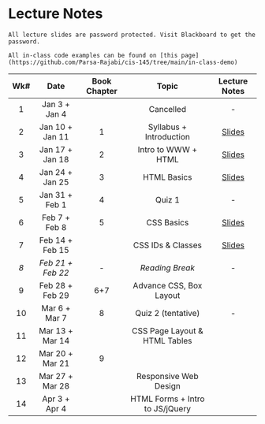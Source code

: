 # Lecture Notes

```{warning}
All lecture slides are password protected. Visit Blackboard to get the password.
```

```{tip}
All in-class code examples can be found on [this page](https://github.com/Parsa-Rajabi/cis-145/tree/main/in-class-demo)
```

| **Wk#** | **Date** | **Book Chapter** | **Topic** | **Lecture Notes** |
|:---:|:---:|:---:|:---:|:---:|
| 1 | Jan 3 + Jan 4 |  | Cancelled | - |
| 2 | Jan 10 + Jan 11 | 1 | Syllabus + Introduction | [Slides](https://jstrieb.github.io/link-lock/#eyJ2IjoiMC4wLjEiLCJlIjoiSUJRYlFLRWhNNXR5YWtGT3ErWGtvMnVjOXBpZXJQTzM2VE11Z2FEVkRRYVhSM0hWN0FnZHFQR0ZqZERZOXZ1Y1RQc1BjRVhnTW9RazA1M20rMlIzMWd0ZzdNTUVLa05Vd3Zya0NQRjRPRUlYMmlqUDk1WGNkelRteXhKNHpFUnU4VDFqYmJ0L1k3MGN5OTNBbmw1bmxpSjVOUGs9IiwicyI6InpRT2lJdzI2M3YyUGN5M3RCenhMemc9PSIsImkiOiJDU0VIUGlmSDdsSHdoUEtWIn0=) |
| 3 | Jan 17 + Jan 18 | 2 | Intro to WWW + HTML | [Slides](https://jstrieb.github.io/link-lock/#eyJ2IjoiMC4wLjEiLCJlIjoiNVE1cldqandoSTZ0VncxZDFNUWpJMExETGNxMlJqQUdaRWRtZjYzeUk5MXJzWnc4T29yQWM3aWhPR0VXOFdIOUFvSDNwOFYzdE5hZHI4Ym9RUkJtOVMrQ3ZSeUtOTlkyYkttKzBIa3U3M1F5blJHemxpTjhKRzRGeDZsTEtBNis5WmI0L1l6MGdKVmNPWTlPNEJQdXRvWjBFM0k9IiwicyI6IlRLUm16dThsK2JUS3V6WDFZS0pBdWc9PSIsImkiOiJOaCtwenVIUS9CWUtKUjRrIn0=) |
| 4 | Jan 24 + Jan 25 | 3 | HTML Basics | [Slides](https://jstrieb.github.io/link-lock/#eyJ2IjoiMC4wLjEiLCJlIjoiSmlaQUNNY1FXZjNOSGJXYkpDUjF2NEtmdERCd2lPR2pHMENmUUFFWmFVenhlQ2V3L29JV1ZzeFhZeGthUkkrRXhnWGJwUWNPQTNBSTZySzk4U1htcXFDRTd1Qi9pRmRIUE1YQTFxbXpJdGpIYmRXck0yaHYySFJJMnlnRGttWWl0aDZ1U213NzkxNUdwYmZpdDhHSGlJSk9GT2c9IiwicyI6IklLN0xNbGlRUGlXdW01NCs1SWF2TUE9PSIsImkiOiJIZmFKdERSRllPdHNWSlFGIn0=) |
| 5 | Jan 31 + Feb 1 | 4 | Quiz 1 | - |
| 6 | Feb 7 + Feb 8 | 5 | CSS Basics | [Slides](https://jstrieb.github.io/link-lock/#eyJ2IjoiMC4wLjEiLCJlIjoiYkdBM2kxVjl3SlcvNHptaCszdWNYeDY4YnlRN3dXckE5eFB0YmNzVm40c3Jxa3JscjZucGIvNlZaZ3RndWZQNUlmUmp2MFdmaXlUYU9RMGVyK0hlZkkxVTNqRE9XZXl3dDVXck1BVStxOFR0TDFIZkVVb3BaN1hjdW9NU091Ti85aGp5MmZ1UzZWWlBwb1hqbnNoaU5kb1Z1VDg9IiwicyI6ImpwSmJSbHh5WkFZNmtNOHlJdThZUlE9PSIsImkiOiJqbmV0WFh6UTJxSW9rVys0In0=) |
| 7 | Feb 14 + Feb 15 |  | CSS IDs & Classes | [Slides](https://jstrieb.github.io/link-lock/#eyJ2IjoiMC4wLjEiLCJlIjoiRFF1UUdKa1lRNDdMaVVtTFB4clI2SjV5djcySHN6eDJUV2VrOHpyZ0djV3hCR0NvMVJUdUc2Ky9oRmxwdHA2WVpPRkNWSnFqeUcvbzBDcWxVTzBHOG03L05nMnhMWEFkWm1maXlhRmtMNThRSTlCT2lVY3c0NUd6WDFWbm1Bd3c3a3dCSVlNTW02L0psNUl3cTdIck4zMGFQdjQ9IiwicyI6IkhxZXU2bTBNa0ZRa3daZDJJaTF6enc9PSIsImkiOiJNNjRwUk12SlBVT3NnZWIyIn0=) |
| _8_ | _Feb 21 + Feb 22_ | - | _Reading Break_ | - |
| 9 | Feb 28 + Feb 29 | 6+7 | Advance CSS, Box Layout |  |
| 10 | Mar 6 + Mar 7 | 8 | Quiz 2 (tentative) | - |
| 11 | Mar 13 + Mar 14 |  | CSS Page Layout & HTML Tables |  |
| 12 | Mar 20 + Mar 21 | 9 |  |  |
| 13 | Mar 27 + Mar 28 |  | Responsive Web Design |  |
| 14 | Apr 3 + Apr 4 |  | HTML Forms + Intro to JS/jQuery | |